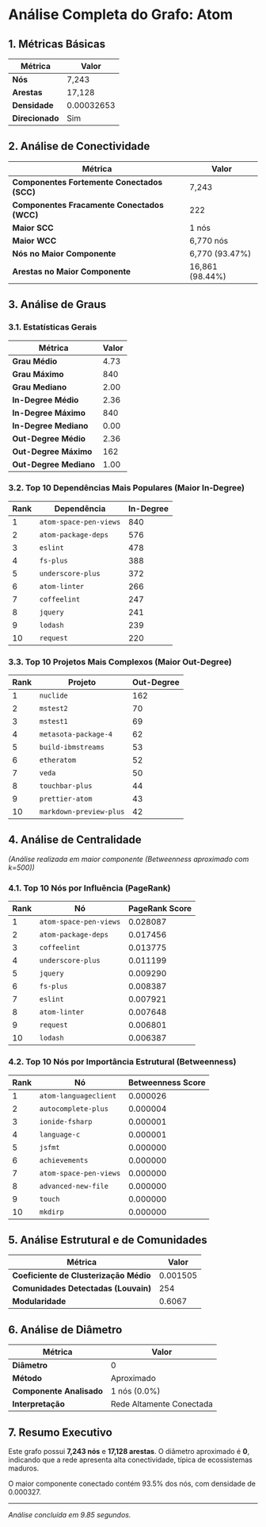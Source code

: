 # Análise Completa do Grafo: Atom

## 1. Métricas Básicas
| Métrica | Valor |
|---------|-------|
| **Nós** | 7,243 |
| **Arestas** | 17,128 |
| **Densidade** | 0.00032653 |
| **Direcionado** | Sim |

## 2. Análise de Conectividade
| Métrica | Valor |
|---------|-------|
| **Componentes Fortemente Conectados (SCC)** | 7,243 |
| **Componentes Fracamente Conectados (WCC)** | 222 |
| **Maior SCC** | 1 nós |
| **Maior WCC** | 6,770 nós |
| **Nós no Maior Componente** | 6,770 (93.47%) |
| **Arestas no Maior Componente** | 16,861 (98.44%) |

## 3. Análise de Graus
### 3.1. Estatísticas Gerais
| Métrica | Valor |
|---------|-------|
| **Grau Médio** | 4.73 |
| **Grau Máximo** | 840 |
| **Grau Mediano** | 2.00 |
| **In-Degree Médio** | 2.36 |
| **In-Degree Máximo** | 840 |
| **In-Degree Mediano** | 0.00 |
| **Out-Degree Médio** | 2.36 |
| **Out-Degree Máximo** | 162 |
| **Out-Degree Mediano** | 1.00 |

### 3.2. Top 10 Dependências Mais Populares (Maior In-Degree)
| Rank | Dependência | In-Degree |
|------|-------------|-----------|
| 1 | `atom-space-pen-views` | 840 |
| 2 | `atom-package-deps` | 576 |
| 3 | `eslint` | 478 |
| 4 | `fs-plus` | 388 |
| 5 | `underscore-plus` | 372 |
| 6 | `atom-linter` | 266 |
| 7 | `coffeelint` | 247 |
| 8 | `jquery` | 241 |
| 9 | `lodash` | 239 |
| 10 | `request` | 220 |

### 3.3. Top 10 Projetos Mais Complexos (Maior Out-Degree)
| Rank | Projeto | Out-Degree |
|------|---------|------------|
| 1 | `nuclide` | 162 |
| 2 | `mstest2` | 70 |
| 3 | `mstest1` | 69 |
| 4 | `metasota-package-4` | 62 |
| 5 | `build-ibmstreams` | 53 |
| 6 | `etheratom` | 52 |
| 7 | `veda` | 50 |
| 8 | `touchbar-plus` | 44 |
| 9 | `prettier-atom` | 43 |
| 10 | `markdown-preview-plus` | 42 |

## 4. Análise de Centralidade
_(Análise realizada em maior componente (Betweenness aproximado com k=500))_

### 4.1. Top 10 Nós por Influência (PageRank)
| Rank | Nó | PageRank Score |
|------|-----|----------------|
| 1 | `atom-space-pen-views` | 0.028087 |
| 2 | `atom-package-deps` | 0.017456 |
| 3 | `coffeelint` | 0.013775 |
| 4 | `underscore-plus` | 0.011199 |
| 5 | `jquery` | 0.009290 |
| 6 | `fs-plus` | 0.008387 |
| 7 | `eslint` | 0.007921 |
| 8 | `atom-linter` | 0.007648 |
| 9 | `request` | 0.006801 |
| 10 | `lodash` | 0.006387 |

### 4.2. Top 10 Nós por Importância Estrutural (Betweenness)
| Rank | Nó | Betweenness Score |
|------|-----|-------------------|
| 1 | `atom-languageclient` | 0.000026 |
| 2 | `autocomplete-plus` | 0.000004 |
| 3 | `ionide-fsharp` | 0.000001 |
| 4 | `language-c` | 0.000001 |
| 5 | `jsfmt` | 0.000000 |
| 6 | `achievements` | 0.000000 |
| 7 | `atom-space-pen-views` | 0.000000 |
| 8 | `advanced-new-file` | 0.000000 |
| 9 | `touch` | 0.000000 |
| 10 | `mkdirp` | 0.000000 |

## 5. Análise Estrutural e de Comunidades
| Métrica | Valor |
|---------|-------|
| **Coeficiente de Clusterização Médio** | 0.001505 |
| **Comunidades Detectadas (Louvain)** | 254 |
| **Modularidade** | 0.6067 |

## 6. Análise de Diâmetro
| Métrica | Valor |
|---------|-------|
| **Diâmetro** | 0 |
| **Método** | Aproximado |
| **Componente Analisado** | 1 nós (0.0%) |
| **Interpretação** | Rede Altamente Conectada |

## 7. Resumo Executivo
Este grafo possui **7,243 nós** e **17,128 arestas**.
O diâmetro aproximado é **0**, indicando que 
a rede apresenta alta conectividade, típica de ecossistemas maduros.

O maior componente conectado contém 93.5% dos nós, 
com densidade de 0.000327.

---
*Análise concluída em 9.85 segundos.*